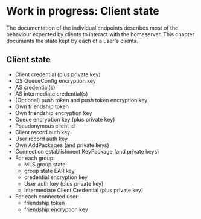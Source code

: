 # Work in progress: Client state

The documentation of the individual endpoints describes most of the behaviour expected by clients to interact with the homeserver. This chapter documents the state kept by each of a user's clients.

## Client state

* Client credential (plus private key)
* QS QueueConfig encryption key
* AS credential(s)
* AS intermediate credential(s)
* (Optional) push token and push token encryption key
* Own friendship token
* Own friendship encryption key
* Queue encryption key (plus private key)
* Pseudonymous client id
* Client record auth key
* User record auth key
* Own AddPackages (and private keys)
* Connection establishment KeyPackage (and private keys)
* For each group:
  * MLS group state
  * group state EAR key
  * credential encryption key
  * User auth key (plus private key)
  * Intermediate Client Credential (plus private key)
* For each connected user:
  * friendship token
  * friendship encryption key